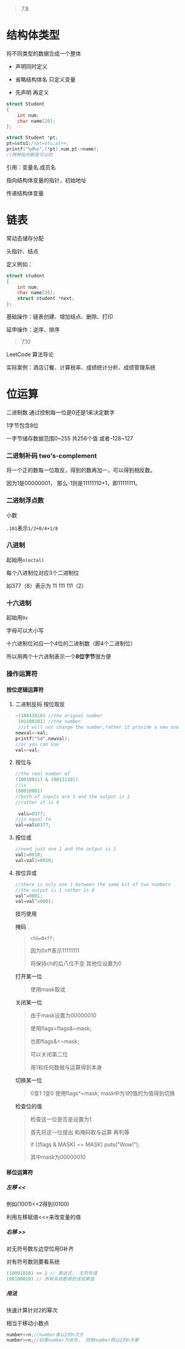 > 7.8

# 结构体类型

将不同类型的数据合成一个整体

+ 声明同时定义

+ 省略结构体名 只定义变量

+ 先声明 再定义

```c
struct Student
{
    int num;
    char name[20];
};

struct Student *pt;
pt=&stu1;//pt=stu;pt++;
printf("%d%s",(*pt).num,pt->name);
//两种指向都是可以的
```

引用：变量名.成员名

指向结构体变量的指针，初始地址

传递结构体变量

# 链表

常动态储存分配

头指针、结点

定义例如：

```c
struct student
{
    int num;
    char name[20];
    struct student *next;
};
```

基础操作：链表创建、增加结点、删除、打印

延申操作：逆序、排序

> 7.10

LeetCode 算法导论

实际案例：酒店订餐、计算税率、成绩统计分析、成绩管理系统

# 位运算

二进制数 通过控制每一位是0还是1来决定数字

1字节包含8位

一字节储存数据范围0~255 共256个值 或者-128~127

### 二进制补码 two's-complement

将一个正的数每一位取反，得到的数再加一，可以得到相反数。

因为1是00000001， 那么-1则是11111110+1，即11111111。  

### 二进制浮点数

小数

`.101`表示`1/2+0/4+1/8`

### 八进制

起始用`o(octal)`

每个八进制位对应3个二进制位

如377（8）表示为 11 111 111（2）

### 十六进制

起始用`0x`

字母可以大小写

十六进制位对应一个4位的二进制数（即4个二进制位）  

所以用两个十六进制表示一个**8位字节**很方便

### 操作运算符

#### 按位逻辑运算符

1. 二进制反码 按位取反

   ```c
   ~(10011010) //the orignal number
    (01100101) //the number
    //it will not change the number,rather it provide a new one
   newval=~val;
   printf("%d",newval);
   //or you can use
   val=~val;
   ```

2. 按位与

   ```c
   //the real number of
   (10010011) & (00111101)
   //is
   (00010001)
   //both of inputs are 1 and the output is 1
   //rather it is 0
       
    val&=0377;
   //is equal to
   val=val&0377;
   ```

3. 按位或

   ```c
   //need just one 1 and the output is 1
   val|=0010;
   val=val|=0010;
   ```

4. 按位异或

   ```c
   //there is only one 1 between the same bit of two numbers
   //the output is 1 rather is 0
   val^=0001;
   val=val^=0001;
   ```

   技巧使用

   掩码

   >`ch&=0xff;`
   >
   >因为0xff表示11111111
   >
   >将保持ch的后八位不变 其他位设置为0
   
   打开某一位
   >使用mask取或
   
   关闭某一位
   
   >由于mask设置为00000010
   >
   >使用flags=flags&~mask;
   >
   >也即flags&=~mask;
   >
   >可以关闭第二位
   >
   >用1和任何数做与运算得到本身
   
   切换某一位
   >0变1 1变0
   >使用flags^=mask;
   >mask中为1的值的为值得到切换
   
   检查位的值
   >检查这一位是否是设置为1
   >
   >首先将这一位提出 和掩码取与运算
   >再判等
   >
   >if ((flags & MASK) == MASK)
   >puts("Wow!");  
   >
   >其中mask为00000010
#### 移位运算符

##### 左移 <<

例如(1001)<<2得到(0100)

利用左移赋值<<=来改变量的值

##### 右移 >>

对无符号数左边空位用0补齐

对有符号数则要看系统

```c
(10001010) >> 2 // 表达式， 无符号值
(00100010) // 所有系统都得到该结果值 
```

##### 用法

快速计算针对2的幂次

相当于移动小数点

```c
number<<n;//number乘以2的n次方
number>>n;//如果number为非负， 则用number除以2的n次幂
```





